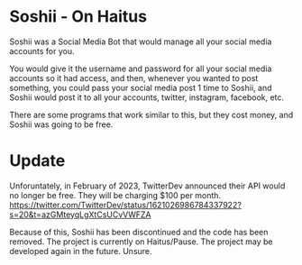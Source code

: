 # Soshii - On Haitus

Soshii was a Social Media Bot that would manage all your social media accounts for you.

You would give it the username and password for all your social media accounts so it had access, and then, whenever you wanted to post something, you could pass your social media post 1 time to Soshii, and Soshii would post it to all your accounts, twitter, instagram, facebook, etc.

There are some programs that work similar to this, but they cost money, and Soshii was going to be free.

# Update
Unforuntately, in February of 2023, TwitterDev announced their API would no longer be free. They will be charging $100 per month.
https://twitter.com/TwitterDev/status/1621026986784337922?s=20&t=azGMteyqLgXtCsUCvVWFZA

Because of this, Soshii has been discontinued and the code has been removed. The project is currently on Haitus/Pause.
The project may be developed again in the future. Unsure.


